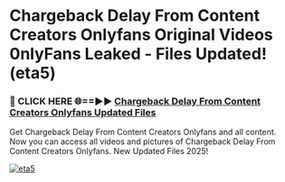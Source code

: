 # Chargeback Delay From Content Creators Onlyfans Original Videos 0nlyFans Leaked - Files Updated! (eta5)

<h3>🔴 CLICK HERE 🌐==►► <a href="https://tinyurl.com/x26r9saj" rel="nofollow">Chargeback Delay From Content Creators Onlyfans Updated Files</a></h3>

Get Chargeback Delay From Content Creators Onlyfans and all content. Now you can access all videos and pictures of Chargeback Delay From Content Creators Onlyfans. New Updated Files 2025!

[![eta5](https://i.imgur.com/LkgZPqh.gif)](https://tinyurl.com/x26r9saj)
